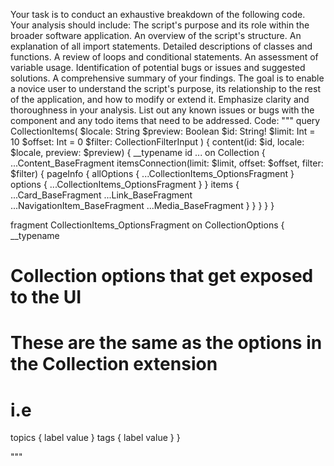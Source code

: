 Your task is to conduct an exhaustive breakdown of the following code. Your analysis should include:
The script's purpose and its role within the broader software application.
An overview of the script's structure.
An explanation of all import statements.
Detailed descriptions of classes and functions.
A review of loops and conditional statements.
An assessment of variable usage.
Identification of potential bugs or issues and suggested solutions.
A comprehensive summary of your findings.
The goal is to enable a novice user to understand the script's purpose, its relationship to the rest of the application, and how to modify or extend it. Emphasize clarity and thoroughness in your analysis.
List out any known issues or bugs with the component and any todo items that need to be addressed.
Code:
"""
query CollectionItems(
  $locale: String
  $preview: Boolean
  $id: String!
  $limit: Int = 10
  $offset: Int = 0
  $filter: CollectionFilterInput
) {
  content(id: $id, locale: $locale, preview: $preview) {
    __typename
    id
    ... on Collection {
      ...Content_BaseFragment
      itemsConnection(limit: $limit, offset: $offset, filter: $filter) {
        pageInfo {
          allOptions {
            ...CollectionItems_OptionsFragment
          }
          options {
            ...CollectionItems_OptionsFragment
          }
        }
        items {
          ...Card_BaseFragment
          ...Link_BaseFragment
          ...NavigationItem_BaseFragment
          ...Media_BaseFragment
        }
      }
    }
  }
}

fragment CollectionItems_OptionsFragment on CollectionOptions {
  __typename
  # Collection options that get exposed to the UI
  # These are the same as the options in the Collection extension
  # i.e
  topics {
    label
    value
  }
  tags {
    label
    value
  }
}

"""